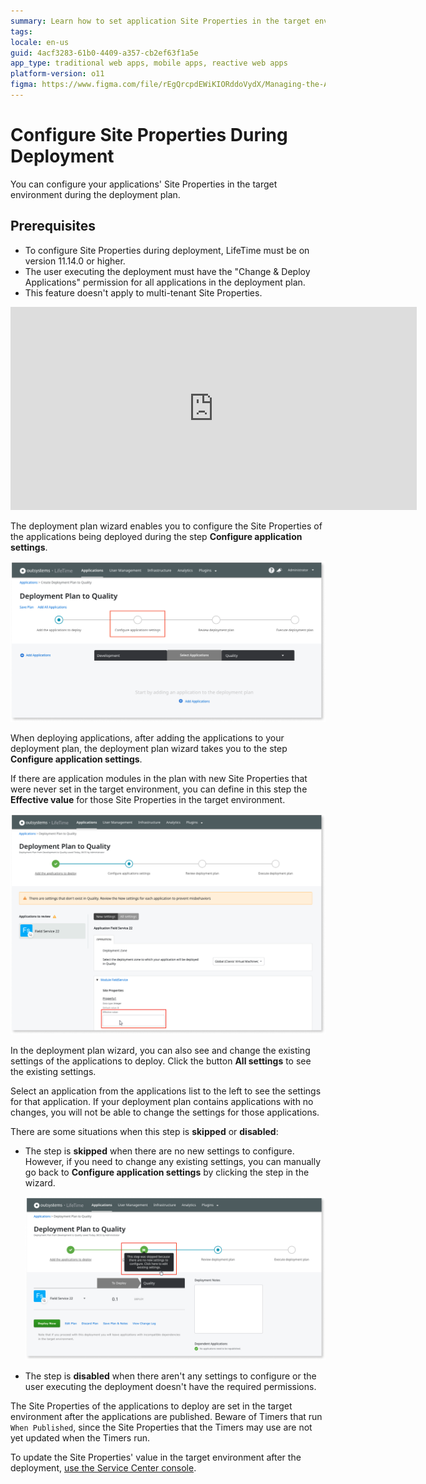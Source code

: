 ```yaml
---
summary: Learn how to set application Site Properties in the target environment while performing a deployment in LifeTime.
tags: 
locale: en-us
guid: 4acf3283-61b0-4409-a357-cb2ef63f1a5e
app_type: traditional web apps, mobile apps, reactive web apps
platform-version: o11
figma: https://www.figma.com/file/rEgQrcpdEWiKIORddoVydX/Managing-the-Applications-Lifecycle?type=design&node-id=257%3A33&mode=design&t=98kL4vRdGIKpuwQm-1
---
```


# Configure Site Properties During Deployment

You can configure your applications' Site Properties in the target environment during the deployment plan.

## Prerequisites

* To configure Site Properties during deployment, LifeTime must be on version 11.14.0 or higher.
* The user executing the deployment must have the "Change & Deploy Applications" permission for all applications in the deployment plan.
* This feature doesn't apply to multi-tenant Site Properties.

<iframe src="https://player.vimeo.com/video/734417155?h=793863e41d" width="650" height="325" frameborder="0" allow="autoplay; fullscreen" allowfullscreen=""></iframe>

The deployment plan wizard enables you to configure the Site Properties of the applications being deployed during the step **Configure application settings**.

![Configure applications settings step](images/configure-settings-during-deploy-2.png)

When deploying applications, after adding the applications to your deployment plan, the deployment plan wizard takes you to the step **Configure application settings**.

If there are application modules in the plan with new Site Properties that were never set in the target environment, you can define in this step the **Effective value** for those Site Properties in the target environment.

![Define the Effective value for Site Properties](images/configure-site-settings-during-deploy-3.png)

In the deployment plan wizard, you can also see and change the existing settings of the applications to deploy. Click the button **All settings** to see the existing settings.

Select an application from the applications list to the left to see the settings for that application. If your deployment plan contains applications with no changes, you will not be able to change the settings for those applications.

There are some situations when this step is **skipped** or **disabled**:

* The step is **skipped** when there are no new settings to configure. However, if you need to change any existing settings, you can manually go back to **Configure application settings** by clicking the step in the wizard.

    ![Configure applications settings step skipped](images/configure-settings-during-deploy-4.png)

* The step is **disabled** when there aren't any settings to configure or the user executing the deployment doesn't have the required permissions.

The Site Properties of the applications to deploy are set in the target environment after the applications are published. Beware of Timers that run `When Published`, since the Site Properties that the Timers may use are not yet updated when the Timers run.

To update the Site Properties' value in the target environment after the deployment, [use the Service Center console](configure-application-settings-after-deployment.md).


